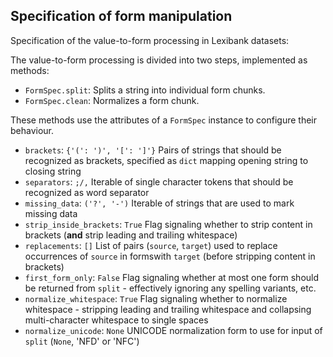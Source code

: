 ## Specification of form manipulation


Specification of the value-to-form processing in Lexibank datasets:

The value-to-form processing is divided into two steps, implemented as methods:
- `FormSpec.split`: Splits a string into individual form chunks.
- `FormSpec.clean`: Normalizes a form chunk.

These methods use the attributes of a `FormSpec` instance to configure their behaviour.

- `brackets`: `{'(': ')', '[': ']'}`
  Pairs of strings that should be recognized as brackets, specified as `dict` mapping opening string to closing string
- `separators`: `;/,`
  Iterable of single character tokens that should be recognized as word separator
- `missing_data`: `('?', '-')`
  Iterable of strings that are used to mark missing data
- `strip_inside_brackets`: `True`
  Flag signaling whether to strip content in brackets (**and** strip leading and trailing whitespace)
- `replacements`: `[]`
  List of pairs (`source`, `target`) used to replace occurrences of `source` in formswith `target` (before stripping content in brackets)
- `first_form_only`: `False`
  Flag signaling whether at most one form should be returned from `split` - effectively ignoring any spelling variants, etc.
- `normalize_whitespace`: `True`
  Flag signaling whether to normalize whitespace - stripping leading and trailing whitespace and collapsing multi-character whitespace to single spaces
- `normalize_unicode`: `None`
  UNICODE normalization form to use for input of `split` (`None`, 'NFD' or 'NFC')